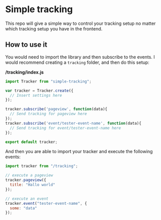 # Simple tracking

This repo will give a simple way to control your tracking setup no matter which tracking setup you have in the frontend.

## How to use it

You would need to import the library and then subscribe to the events. I would recommend creating a `tracking` folder, and then do this setup:

**/tracking/index.js**
```javascript
import Tracker from "simple-tracking";

var tracker = Tracker.create({
  // Insert settings here
});

tracker.subscribe('pageview', function(data){
  // Send tracking for pageview here
});
tracker.subscribe('event/tester-event-name', function(data){
  // Send tracking for event/tester-event-name here
});

export default tracker;
```

And then you are able to import your tracker and execute the following events:

```javascript
import tracker from "/tracking";

// execute a pageview
tracker.pageview({
  title: "Hallo world"
});

// execute an event
tracker.event("tester-event-name", {
  some: "data"
});

```
